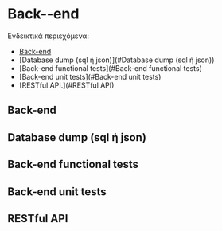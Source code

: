 # Back--end

Ενδεικτικά περιεχόμενα:

- [Back-end](#Back-end)
- [Database dump (sql ή json)](#Database dump (sql ή json))
- [Back-end functional tests](#Back-end functional tests)
- [Back-end unit tests](#Back-end unit tests)
- [RESTful API.](#RESTful API)




## Back-end



## Database dump (sql ή json)



## Back-end functional tests



## Back-end unit tests





## RESTful API




